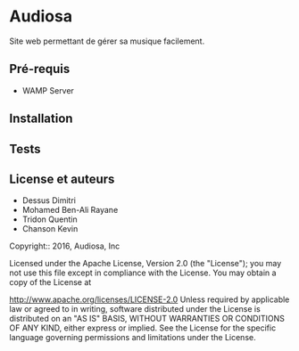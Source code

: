 # Audiosa

Site web permettant de gérer sa musique facilement.

## Pré-requis

- WAMP Server

## Installation

## Tests



## License et auteurs

- Dessus Dimitri
- Mohamed Ben-Ali Rayane
- Tridon Quentin
- Chanson Kevin

Copyright:: 2016, Audiosa, Inc

Licensed under the Apache License, Version 2.0 (the "License"); you may not use this file except in compliance with the License. You may obtain a copy of the License at

http://www.apache.org/licenses/LICENSE-2.0
Unless required by applicable law or agreed to in writing, software distributed under the License is distributed on an "AS IS" BASIS, WITHOUT WARRANTIES OR CONDITIONS OF ANY KIND, either express or implied. See the License for the specific language governing permissions and limitations under the License.
